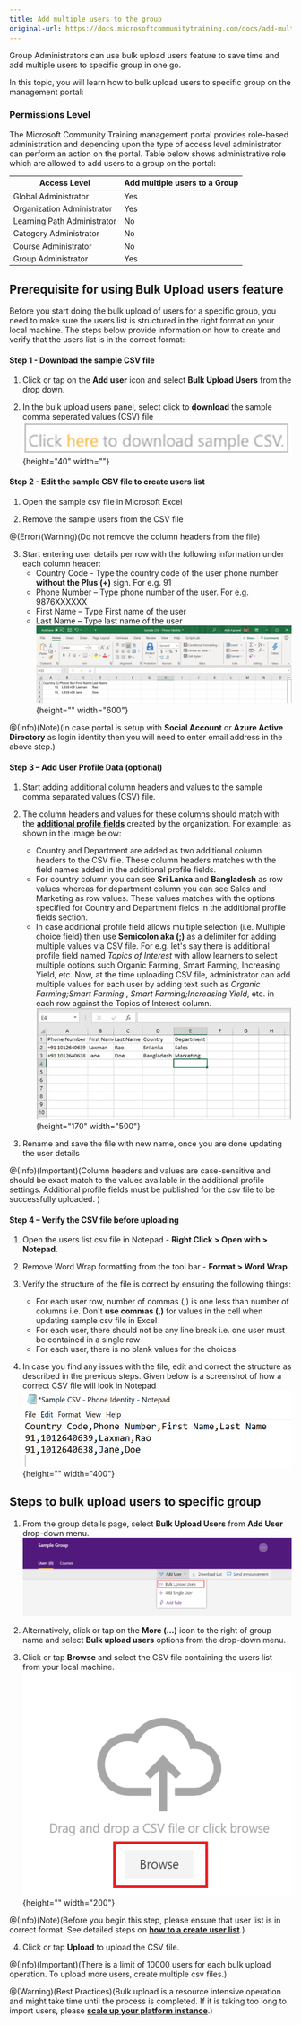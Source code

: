 ```yaml
---
title: Add multiple users to the group
original-url: https://docs.microsoftcommunitytraining.com/docs/add-multiple-users-to-the-group
---
```

Group Administrators can use bulk upload users feature to save time and add multiple users to specific group in one go. 

In this topic, you  will learn how to bulk upload users to specific group on the management portal:  

### Permissions Level
The Microsoft Community Training management portal provides role-based administration and depending upon the type of access level administrator can perform an action on the portal. Table below shows administrative role which are allowed to add users to a group on the portal:

| Access Level    | Add multiple users to a Group |
| --- | --- | 
| Global Administrator | Yes |
| Organization Administrator  | Yes | 
| Learning Path Administrator | No |
| Category Administrator | No | 
| Course Administrator | No | 
| Group Administrator | Yes | 

## Prerequisite for using Bulk Upload users feature

Before you start doing the bulk upload of users for a specific group, you need to make sure the users list is structured in the right format on your local machine. The steps below provide information on how to create and verify that the users list is in the correct format: 

#### Step 1 - Download the sample CSV file

1.	Click or tap on the **Add user** icon and select **Bulk Upload Users** from the drop down.

2.	In the bulk upload users panel, select click to **download** the sample comma seperated values (CSV) file
![sample CVS](../../media/sample%20CVS.png){height="40" width=""}

#### Step 2 - Edit the sample CSV file to create users list

1.	Open the sample csv file in Microsoft Excel 

2.	Remove the sample users from the CSV file  

@(Error)(Warning)(Do not remove the column headers from the file)

3.	Start entering user details per row with the following information under each column header: 
    * Country Code - Type the country code of the user phone number **without the Plus (+)** sign. For e.g. 91
    * Phone Number – Type phone number of the user. For e.g. 9876XXXXXX 
    * First Name – Type First name of the user
    * Last Name – Type last name of the user 
![image.png](../../media/image%2857%29.png){height="" width="600"}

@(Info)(Note)(In case portal is setup with **Social Account** or **Azure Active Directory** as login identity then you will need to enter email address in the above step.)

#### Step 3 – Add User Profile Data (optional)

1. Start adding additional column headers and values to the sample comma separated values (CSV) file. 

2. The column headers and values for these columns should match with the [**additional profile fields**](https://docs.microsoftcommunitytraining.com/docs/add-additional-profile-fields-for-user-information) created by the organization. For example: as shown in the image below:
    * Country and Department are added as two additional column headers to the CSV file. These column headers matches with the field names added in the additional profile fields. 
    * For country column you can see **Sri Lanka** and **Bangladesh** as row values whereas for department column you can see Sales and Marketing as row values. These values matches with the options specified for Country and Department fields in the additional profile fields section. 
    * In case additional profile field allows multiple selection (i.e. Multiple choice field) then use **Semicolon aka (;)** as a delimiter for adding multiple values via CSV file. For e.g. let's say there is additional profile field named *Topics of Interest* with allow learners to select multiple options such Organic Farming, Smart Farming, Increasing Yield, etc.  Now, at the time uploading CSV file, administrator can add multiple values for each user by adding text such as *Organic Farming;Smart Farming* ,  *Smart Farming;Increasing Yield*, etc. in each row against the Topics of Interest column. 
![Addprofilefields1](../../media/Addprofilefields1.JPG){height="170" width="500"}

3. Rename and save the file with new name, once you are done updating the user details 

@(Info)(Important)(Column headers and values are case-sensitive and should be exact match to the values available in the additional profile settings. Additional profile fields must be published for the csv file to be successfully uploaded. )

#### Step 4 – Verify the CSV file before uploading

1.	Open the users list csv file in Notepad - **Right Click > Open with > Notepad**. 

2.	Remove Word Wrap formatting from the tool bar - **Format > Word Wrap**.

3.	Verify the structure of the file is correct by ensuring the following things: 
    * For each user row, number of commas (,) is one less than number of columns i.e. Don't **use commas (,)** for values in the cell when updating sample csv file in Excel
    * For each user, there should not be any line break i.e. one user must be contained in a single row 
    * For each user, there is no blank values for the choices

4.	In case you find any issues with the file, edit and correct the structure as described in the previous steps. Given below is a screenshot of how a correct CSV file will look in Notepad 
![image.png](../../media/image%2864%29.png){height="" width="400"}

## Steps to bulk upload users to specific group

1.	From the group details page, select **Bulk Upload Users** from **Add User** drop-down menu. 
![image.png](../../media/image%2858%29.png)

2.	Alternatively, click or tap on the **More (...)** icon to the right of group name and select **Bulk upload users** options from the drop-down menu.

3.	Click or tap **Browse** and select the CSV file containing the users list from your local machine.
![image.png](../../media/image%2859%29.png){height="" width="200"}

@(Info)(Note)(Before you begin this step, please ensure that user list is in correct format. See detailed steps on [**how to a create user list**](https://docs.microsoftcommunitytraining.com/docs/add-multiple-users-to-the-group#prerequisite-for-using-bulk-upload-users-feature).)

4.	Click or tap **Upload** to upload the CSV file.

@(Info)(Important)(There is a limit of 10000 users for each bulk upload operation. To upload more users, create multiple csv files.)

@(Warning)(Best Practices)(Bulk upload is a resource intensive operation and might take time until the process is completed. If it is taking too long to import users, please [**scale up your platform instance**](https://docs.microsoftcommunitytraining.com/docs/scale-up-instance-configuration).)
